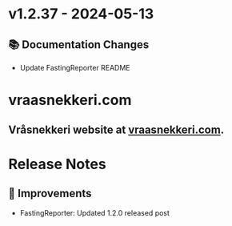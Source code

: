 # v1.2.37 - 2024-05-13
## 📚 Documentation Changes
- Update FastingReporter README

# vraasnekkeri.com
## Vråsnekkeri website at [vraasnekkeri.com](https://www.vraasnekkeri.com).

# Release Notes
## 🔨 Improvements
- FastingReporter: Updated 1.2.0 released post